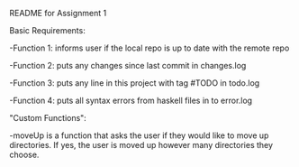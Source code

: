 README for Assignment 1

Basic Requirements:

  -Function 1: informs user if the local repo is up to date with the remote repo

  -Function 2: puts any changes since last commit in changes.log

  -Function 3: puts any line in this project with tag #TODO in todo.log

  -Function 4: puts all syntax errors from haskell files in to error.log

"Custom Functions":

  -moveUp is a function that asks the user if they would like to move up directories. If yes, the user is moved up however many directories they choose.


